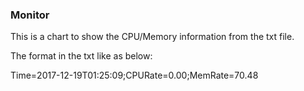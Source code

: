 ### Monitor
This is a chart to show the CPU/Memory information from the txt file.

The format in the txt like as below:

Time=2017-12-19T01:25:09;CPURate=0.00;MemRate=70.48
